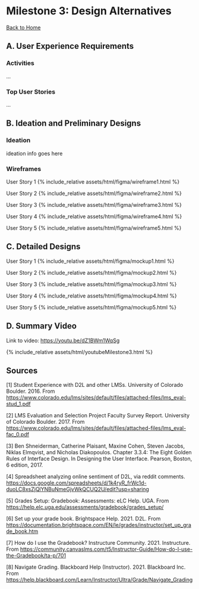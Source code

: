 # Milestone 3: Design Alternatives
[Back to Home](https://matzomt.github.io/csci4800/)


## A. User Experience Requirements
### Activities
...

### Top User Stories
...

## B. Ideation and Preliminary Designs
### Ideation
ideation info goes here 

### Wireframes

User Story 1
{% include_relative assets/html/figma/wireframe1.html %}

User Story 2
{% include_relative assets/html/figma/wireframe2.html %}

User Story 3
{% include_relative assets/html/figma/wireframe3.html %}

User Story 4
{% include_relative assets/html/figma/wireframe4.html %}

User Story 5
{% include_relative assets/html/figma/wireframe5.html %}

## C. Detailed Designs

User Story 1
{% include_relative assets/html/figma/mockup1.html %}

User Story 2
{% include_relative assets/html/figma/mockup2.html %}

User Story 3
{% include_relative assets/html/figma/mockup3.html %}

User Story 4
{% include_relative assets/html/figma/mockup4.html %}

User Story 5
{% include_relative assets/html/figma/mockup5.html %}

## D. Summary Video
Link to video: <https://youtu.be/dZ1BWm1WqSg>

{% include_relative assets/html/youtubeMilestone3.html %}

## Sources

[1] Student Experience with D2L and other LMSs. University of Colorado Boulder. 2016. From <https://www.colorado.edu/lms/sites/default/files/attached-files/lms_eval-stud_1.pdf>

[2] LMS Evaluation and Selection Project Faculty Survey Report. University of Colorado Boulder. 2017. From <https://www.colorado.edu/lms/sites/default/files/attached-files/lms_eval-fac_0.pdf>

[3] Ben Shneiderman, Catherine Plaisant, Maxine Cohen, Steven Jacobs, Niklas Elmqvist, and Nicholas Diakopoulos. Chapter 3.3.4: The Eight Golden Rules of Interface Design. In Designing the User Interface. Pearson, Boston, 6 edition, 2017.

[4] Spreadsheet analyzing online sentiment of D2L, via reddit comments. <https://docs.google.com/spreadsheets/d/1k4ryR_frWc1d-duoLC8xsZjQlYNBuNmeGjvWkQCUQ2U/edit?usp=sharing>

[5] Grades Setup: Gradebook: Assessments: eLC Help. UGA. From <https://help.elc.uga.edu/assessments/gradebook/grades_setup/>

[6] Set up your grade book. Brightspace Help. 2021. D2L. From <https://documentation.brightspace.com/EN/le/grades/instructor/set_up_grade_book.htm>

[7] How do I use the Gradebook? Instructure Community. 2021. Instructure. From <https://community.canvaslms.com/t5/Instructor-Guide/How-do-I-use-the-Gradebook/ta-p/701>

[8] Navigate Grading. Blackboard Help (Instructor). 2021. Blackboard Inc. From <https://help.blackboard.com/Learn/Instructor/Ultra/Grade/Navigate_Grading>


